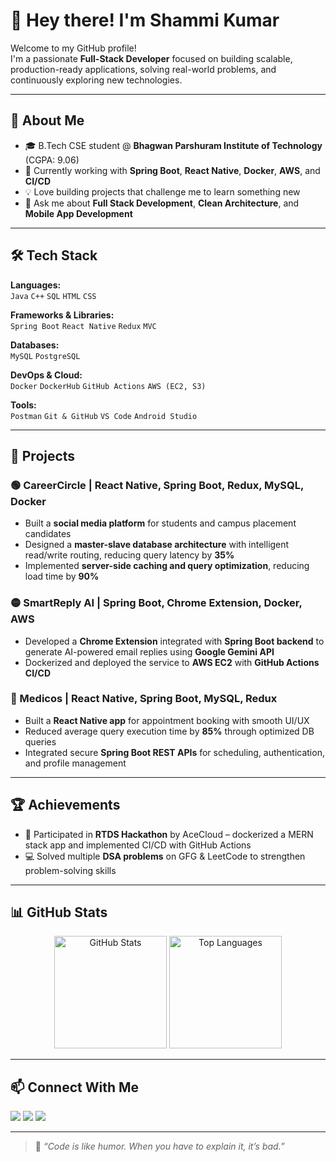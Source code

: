 # 👋 Hey there! I'm Shammi Kumar

Welcome to my GitHub profile!  
I'm a passionate **Full-Stack Developer** focused on building scalable, production-ready applications, solving real-world problems, and continuously exploring new technologies.

---

## 🧠 About Me

- 🎓 B.Tech CSE student @ **Bhagwan Parshuram Institute of Technology** (CGPA: 9.06)
- 🌱 Currently working with **Spring Boot**, **React Native**, **Docker**, **AWS**, and **CI/CD**
- 💡 Love building projects that challenge me to learn something new
- 💬 Ask me about **Full Stack Development**, **Clean Architecture**, and **Mobile App Development**

---

## 🛠️ Tech Stack

**Languages:**  
`Java` `C++` `SQL` `HTML` `CSS`

**Frameworks & Libraries:**  
`Spring Boot` `React Native` `Redux` `MVC`

**Databases:**  
`MySQL` `PostgreSQL`

**DevOps & Cloud:**  
`Docker` `DockerHub` `GitHub Actions` `AWS (EC2, S3)`

**Tools:**  
`Postman` `Git & GitHub` `VS Code` `Android Studio`

---

## 🚀 Projects

### 🟢 CareerCircle | React Native, Spring Boot, Redux, MySQL, Docker
- Built a **social media platform** for students and campus placement candidates  
- Designed a **master-slave database architecture** with intelligent read/write routing, reducing query latency by **35%**  
- Implemented **server-side caching and query optimization**, reducing load time by **90%**

### 🟡 SmartReply AI | Spring Boot, Chrome Extension, Docker, AWS
- Developed a **Chrome Extension** integrated with **Spring Boot backend** to generate AI-powered email replies using **Google Gemini API**  
- Dockerized and deployed the service to **AWS EC2** with **GitHub Actions CI/CD**

### 🔵 Medicos | React Native, Spring Boot, MySQL, Redux
- Built a **React Native app** for appointment booking with smooth UI/UX  
- Reduced average query execution time by **85%** through optimized DB queries  
- Integrated secure **Spring Boot REST APIs** for scheduling, authentication, and profile management

---

## 🏆 Achievements

- 🥇 Participated in **RTDS Hackathon** by AceCloud – dockerized a MERN stack app and implemented CI/CD with GitHub Actions  
- 💻 Solved multiple **DSA problems** on GFG & LeetCode to strengthen problem-solving skills  

---

## 📊 GitHub Stats

<p align="center">
  <img src="https://github-readme-stats-brown-sigma-62.vercel.app/api?username=shammiks&show_icons=true&theme=radical&include_all_commits=true&commits_year=2025" alt="GitHub Stats" height="180"/>
  <img src="https://github-readme-stats-brown-sigma-62.vercel.app/api/top-langs/?username=shammiks&layout=compact&theme=radical" alt="Top Languages" height="180"/>
</p>

---

## 📫 Connect With Me

<p>
  <a href="https://www.linkedin.com/in/shammi-kumar-337a51213" target="_blank"><img src="https://img.shields.io/badge/LinkedIn-blue?logo=linkedin&style=flat" /></a>
  <a href="mailto:shammiks49@gmail.com"><img src="https://img.shields.io/badge/Email-D14836?logo=gmail&logoColor=white&style=flat" /></a>
  <a href="https://portfolioshammi.netlify.app/" target="_blank"><img src="https://img.shields.io/badge/Portfolio-000?logo=vercel&logoColor=white&style=flat" /></a>
</p>

---

> 🚀 *“Code is like humor. When you have to explain it, it’s bad.”*

